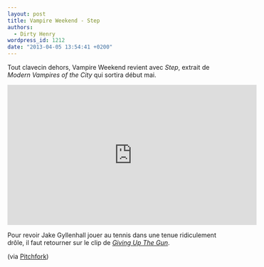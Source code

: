 ```yaml
---
layout: post
title: Vampire Weekend - Step
authors:
  - Dirty Henry
wordpress_id: 1212
date: "2013-04-05 13:54:41 +0200"
---
```


Tout clavecin dehors, Vampire Weekend revient avec _Step_, extrait de _Modern
Vampires of the City_ qui sortira début mai.

<iframe width="560" height="315" src="http://www.youtube.com/embed/_mDxcDjg9P4" frameborder="0" allowfullscreen></iframe>

Pour revoir Jake Gyllenhall jouer au tennis dans une tenue ridiculement drôle,
il faut retourner sur le clip de [_Giving Up The Gun_](1211).

(via
[Pitchfork](http://pitchfork.com/reviews/tracks/15133-vampire-weekend-step/))

